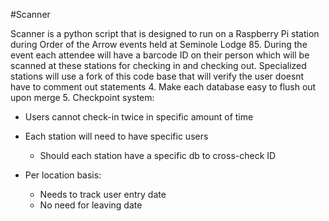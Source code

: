 #Scanner

Scanner is a python script that is designed to run on a Raspberry Pi station during
Order of the Arrow events held at Seminole Lodge 85. During the event each attendee
will have a barcode ID on their person which will be scanned at these stations for
checking in and checking out. Specialized stations will use a fork of this code base
that will verify the user doesnt have to comment out statements
4. Make each database easy to flush out upon merge
5. Checkpoint system:
  * Users cannot check-in twice in specific amount of time
  * Each station will need to have specific users
    * Should each station have a specific db to cross-check ID

* Per location basis:
  * Needs to track user entry date
  * No need for leaving date
